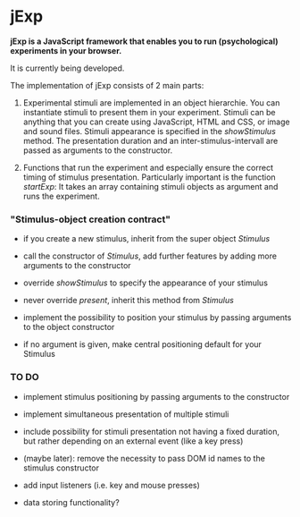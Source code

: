 # jExp

**jExp is a JavaScript framework that enables you to run (psychological) experiments in your browser.**

It is currently being developed.

The implementation of jExp consists of 2 main parts:

1. Experimental stimuli are implemented in an object hierarchie. You can instantiate stimuli to present them in your experiment. Stimuli can be anything that you can create using JavaScript, HTML and CSS, or image and sound files. Stimuli appearance is specified in the *showStimulus* method. The presentation duration and an inter-stimulus-intervall are passed as arguments to the constructor.

2. Functions that run the experiment and especially ensure the correct timing of stimulus presentation. Particularly important is the function *startExp*: It takes an array containing stimuli objects as argument and runs the experiment.


### "Stimulus-object creation contract"

- if you create a new stimulus, inherit from the super object *Stimulus*

- call the constructor of *Stimulus*, add further features by adding more arguments to the constructor

- override *showStimulus* to specify the appearance of your stimulus

- never override *present*, inherit this method from *Stimulus*

- implement the possibility to position your stimulus by passing arguments to the object constructor

- if no argument is given, make central positioning default for your Stimulus


### TO DO

- implement stimulus positioning by passing arguments to the constructor

- implement simultaneous presentation of multiple stimuli

- include possibility for stimuli presentation not having a fixed duration, but rather depending on an external event (like a key press)

- (maybe later): remove the necessity to pass DOM id names to the stimulus constructor

- add input listeners (i.e. key and mouse presses)

- data storing functionality?